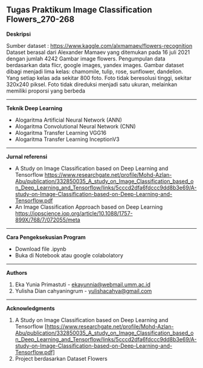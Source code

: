 **Tugas Praktikum Image Classification Flowers_270-268**
-----------------------------------------------------------------------
**Deskripsi** 

Sumber dataset : https://www.kaggle.com/alxmamaev/flowers-recognition
Dataset berasal dari Alexander Mamaev yang ditemukan pada 16 juli 2021 dengan jumlah 4242 Gambar image flowers. Pengumpulan data berdasarkan data flicr, google images, yandex images. Gambar dataset dibagi menjadi lima kelas: chamomile, tulip, rose, sunflower, dandelion. Yang setiap kelas ada sekitar 800 foto. Foto tidak beresolusi tinggi, sekitar 320x240 piksel. Foto tidak direduksi menjadi satu ukuran, melainkan memiliki proporsi yang berbeda

-----------------------------------------------------------------------
**Teknik Deep Learning**
- Alogaritma Artificial Neural Network (ANN)
- Alogaritma Convolutional Neural Network (CNN)
- Alogaritma Transfer Learning VGG16
- Alogaritma Transfer Learning InceptionV3

-----------------------------------------------------------------------
**Jurnal referensi**
- A Study on Image Classification based on Deep Learning and Tensorflow
https://www.researchgate.net/profile/Mohd-Azlan-Abu/publication/332850035_A_study_on_Image_Classification_based_on_Deep_Learning_and_Tensorflow/links/5cccd2dfa6fdccc9dd8b3e69/A-study-on-Image-Classification-based-on-Deep-Learning-and-Tensorflow.pdf
- An Image Classification Approach based on Deep Learning
https://iopscience.iop.org/article/10.1088/1757-899X/768/7/072055/meta

-----------------------------------------------------------------------
**Cara Pengeksekusian Program**
- Download file .ipynb
- Buka di Notebook atau google colabolatory

-----------------------------------------------------------------------
**Authors**
1. Eka Yunia Primastuti         - ekayunnia@webmail.umm.ac.id
2. Yulisha Dian cahyaningrum    - yulishacahya@gmail.com

-----------------------------------------------------------------------
**Acknowledgments**
1. A Study on Image Classification based on Deep Learning and Tensorflow [https://www.researchgate.net/profile/Mohd-Azlan-Abu/publication/332850035_A_study_on_Image_Classification_based_on_Deep_Learning_and_Tensorflow/links/5cccd2dfa6fdccc9dd8b3e69/A-study-on-Image-Classification-based-on-Deep-Learning-and-Tensorflow.pdf]
2. Project berdasarkan Dataset Flowers

